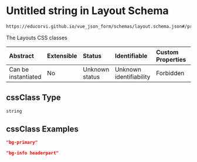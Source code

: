 # Untitled string in Layout Schema

```txt
https://educorvi.github.io/vue_json_form/schemas/layout.schema.json#/properties/options/properties/cssClass
```

The Layouts CSS classes

| Abstract            | Extensible | Status         | Identifiable            | Custom Properties | Additional Properties | Access Restrictions | Defined In                                                                  |
| :------------------ | :--------- | :------------- | :---------------------- | :---------------- | :-------------------- | :------------------ | :-------------------------------------------------------------------------- |
| Can be instantiated | No         | Unknown status | Unknown identifiability | Forbidden         | Allowed               | none                | [layout.schema.json*](../schemas/layout.schema.json "open original schema") |

## cssClass Type

`string`

## cssClass Examples

```json
"bg-primary"
```

```json
"bg-info headerpart"
```
